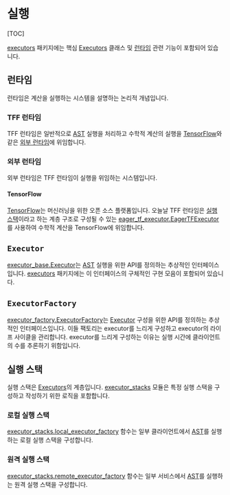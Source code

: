 # 실행

[TOC]

[executors](https://github.com/tensorflow/federated/blob/main/tensorflow_federated/python/core/impl/executors) 패키지에는 핵심 [Executors](#executor) 클래스 및 [런타임](#runtime) 관련 기능이 포함되어 있습니다.

## 런타임

런타임은 계산을 실행하는 시스템을 설명하는 논리적 개념입니다.

### TFF 런타임

TFF 런타임은 일반적으로 [AST](compilation.md#ast) 실행을 처리하고 수학적 계산의 실행을 [TensorFlow](#external-runtime)와 같은 [외부 런타임](#tensorflow)에 위임합니다.

### 외부 런타임

외부 런타임은 TFF 런타임이 실행을 위임하는 시스템입니다.

#### TensorFlow

[TensorFlow](https://www.tensorflow.org/)는 머신러닝을 위한 오픈 소스 플랫폼입니다. 오늘날 TFF 런타임은 [실행 스택](https://github.com/tensorflow/federated/blob/main/tensorflow_federated/python/core/impl/executors/eager_tf_executor.py)이라고 하는 계층 구조로 구성될 수 있는 [eager_tf_executor.EagerTFExecutor](#execution-stack)를 사용하여 수학적 계산을 TensorFlow에 위임합니다.

## `Executor`

[executor_base.Executor](https://github.com/tensorflow/federated/blob/main/tensorflow_federated/python/core/impl/executors/executor_base.py)는 [AST](compilation.md#ast) 실행을 위한 API를 정의하는 추상적인 인터페이스입니다. [executors](https://github.com/tensorflow/federated/blob/main/tensorflow_federated/python/core/impl/executors) 패키지에는 이 인터페이스의 구체적인 구현 모음이 포함되어 있습니다.

## `ExecutorFactory`

[executor_factory.ExecutorFactory](https://github.com/tensorflow/federated/blob/main/tensorflow_federated/python/core/impl/executors/executor_factory.py)는 [Executor](#executor) 구성을 위한 API를 정의하는 추상적인 인터페이스입니다. 이들 팩토리는 executor를 느리게 구성하고 executor의 라이프 사이클을 관리합니다. executor를 느리게 구성하는 이유는 실행 시간에 클라이언트의 수를 추론하기 위함입니다.

## 실행 스택

실행 스택은 [Executors](#executor)의 계층입니다. [executor_stacks](https://github.com/tensorflow/federated/blob/main/tensorflow_federated/python/core/impl/executors/executor_stacks.py) 모듈은 특정 실행 스택을 구성하고 작성하기 위한 로직을 포함합니다.

### 로컬 실행 스택

[executor_stacks.local_executor_factory](https://github.com/tensorflow/federated/blob/main/tensorflow_federated/python/core/impl/executors/executor_stacks.py) 함수는 일부 클라이언트에서 [AST](compilation.md#ast)를 실행하는 로컬 실행 스택을 구성합니다.

### 원격 실행 스택

[executor_stacks.remote_executor_factory](https://github.com/tensorflow/federated/blob/main/tensorflow_federated/python/core/impl/executors/executor_stacks.py) 함수는 일부 서비스에서 [AST](compilation.md#ast)를 실행하는 원격 실행 스택을 구성합니다.

